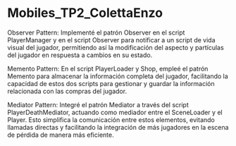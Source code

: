 # Mobiles_TP2_ColettaEnzo

Observer Pattern:
Implementé el patrón Observer en el script PlayerManager y en el script Observer para notificar a un script de vida visual del jugador, permitiendo así la modificación del aspecto y partículas del jugador en respuesta a cambios en su estado.

Memento Pattern:
En el script PlayerLoader y Shop, empleé el patrón Memento para almacenar la información completa del jugador, facilitando la capacidad de estos dos scripts para gestionar y guardar la información relacionada con las compras del jugador.

Mediator Pattern:
Integré el patrón Mediator a través del script PlayerDeathMediator, actuando como mediador entre el SceneLoader y el Player. Esto simplifica la comunicación entre estos elementos, evitando llamadas directas y facilitando la integración de más jugadores en la escena de pérdida de manera más eficiente.

